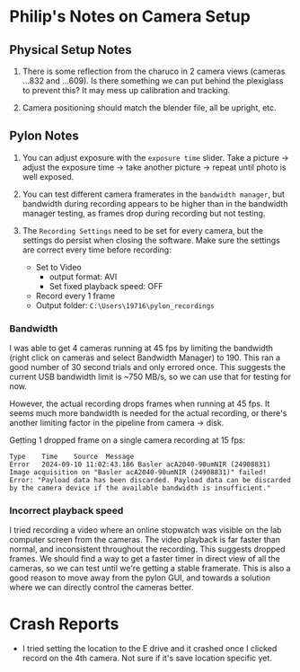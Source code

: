 # Philip's Notes on Camera Setup 

## Physical Setup Notes
1. There is some reflection from the charuco in 2 camera views (cameras ...832 and ...609). Is there something we can put behind the plexiglass to prevent this? It may mess up calibration and tracking.

2. Camera positioning should match the blender file, all be upright, etc.

## Pylon Notes

1. You can adjust exposure with the `exposure time` slider. Take a picture -> adjust the exposure time -> take another picture -> repeat until photo is well exposed.

2. You can test different camera framerates in the `bandwidth manager`, but bandwidth during recording appears to be higher than in the bandwidth manager testing, as frames drop during recording but not testing.

3. The `Recording Settings` need to be set for every camera, but the settings do persist when closing the software. Make sure the settings are correct every time before recording:
    - Set to Video
        - output format: AVI
        - Set fixed playback speed: OFF
    - Record every 1 frame
    - Output folder: `C:\Users\19716\pylon_recordings`


### Bandwidth

I was able to get 4 cameras running at 45 fps by limiting the bandwidth (right click on cameras and select Bandwidth Manager) to 190. This ran a good number of 30 second trials and only errored once. This suggests the current USB bandwidth limit is ~750 MB/s, so we can use that for testing for now.

However, the actual recording drops frames when running at 45 fps. It seems much more bandwidth is needed for the actual recording, or there's another limiting factor in the pipeline from camera -> disk.

Getting 1 dropped frame on a single camera recording at 15 fps:
```
Type	Time	Source	Message
Error	2024-09-10 11:02:43.186	Basler acA2040-90umNIR (24908831)	Image acquisition on "Basler acA2040-90umNIR (24908831)" failed! Error: "Payload data has been discarded. Payload data can be discarded by the camera device if the available bandwidth is insufficient."
```

### Incorrect playback speed
I tried recording a video where an online stopwatch was visible on the lab computer screen from the cameras. The video playback is far faster than normal, and inconsistent throughout the recording. This suggests dropped frames. We should find a way to get a faster timer in direct view of all the cameras, so we can test until we're getting a stable framerate. This is also a good reason to move away from the pylon GUI, and towards a solution where we can directly control the cameras better.

# Crash Reports

- I tried setting the location to the E drive and it crashed once I clicked record on the 4th camera. Not sure if it's save location specific yet.

